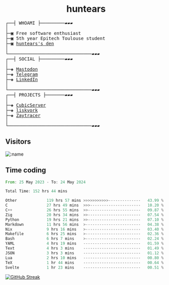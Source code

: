 <h1 align="center">
huntears
</h1>
<!-- <p align="center">
<img src=https://huntears.com/img/pfp.webp width=30%/>
</p>
<style>
img {
    border-radius: 50%;
}
</style> -->
<pre>
┌──┤ WHOAMI ├─────────▰▰▰
│
├─▣ Free software enthusiast
├─▣ 5th year Epitech Toulouse student
├─▣ <a href="https://huntears.com/">huntears's den</a>
│
└───────────────────────────────▰▰▰
┌──┤ SOCIAL ├─────────▰▰▰
│
├─◈ <a href="https://fosstodon.org/@huntears">Mastodon</a>
├─◈ <a href="https://t.me/huntears">Telegram</a>
├─◈ <a href="https://www.linkedin.com/in/alexandre-flion">LinkedIn</a>
│
└───────────────────────────────▰▰▰
┌──┤ PROJECTS ├───────▰▰▰
│
├─◈ <a href="https://github.com/CubicMC/cubic-server">CubicServer</a>
├─◈ <a href="https://github.com/Epitech/B-AIA-500_liskvork">liskvork</a>
├─◈ <a href="https://github.com/Miou-zora/Zaytracer">Zaytracer</a>
│
└───────────────────────────────▰▰▰
</pre>

## Visitors

![:name](https://count.getloli.com/get/@huntears?theme=rule34)

## Time coding

<!--START_SECTION:wakatime-->

```rust
From: 25 May 2023 - To: 24 May 2024

Total Time: 152 hrs 44 mins

Other             119 hrs 57 mins >>>>>>>>>>>--------------   43.99 %
C                 27 hrs 49 mins  >>>----------------------   10.20 %
C++               26 hrs 55 mins  >>-----------------------   09.87 %
Zig               20 hrs 34 mins  >>-----------------------   07.54 %
Python            19 hrs 21 mins  >>-----------------------   07.10 %
Markdown          11 hrs 56 mins  >------------------------   04.38 %
Nix               9 hrs 16 mins   >------------------------   03.40 %
Makefile          6 hrs 25 mins   >------------------------   02.36 %
Bash              6 hrs 7 mins    >------------------------   02.24 %
YAML              4 hrs 19 mins   -------------------------   01.59 %
Text              4 hrs 3 mins    -------------------------   01.49 %
JSON              3 hrs 3 mins    -------------------------   01.12 %
Lua               2 hrs 10 mins   -------------------------   00.80 %
TeX               1 hr 44 mins    -------------------------   00.64 %
Svelte            1 hr 23 mins    -------------------------   00.51 %
```

<!--END_SECTION:wakatime-->

[![GitHub Streak](https://streak-stats.demolab.com?user=huntears)](https://git.io/streak-stats)
